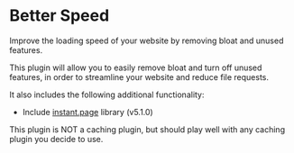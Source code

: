 # Better Speed
Improve the loading speed of your website by removing bloat and unused features.

This plugin will allow you to easily remove bloat and turn off unused features, in order to streamline your website and reduce file requests.

It also includes the following additional functionality:
- Include [instant.page](https://instant.page) library (v5.1.0)

This plugin is NOT a caching plugin, but should play well with any caching plugin you decide to use.
